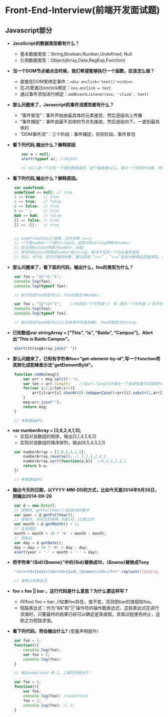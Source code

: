# Front-End-Interview(前端开发面试题)

## Javascript部分

- **JavaScript的数据类型都有什么？**
    - 基本数据类型：String,Boolean,Number,Undefined, Null
    - 引用数据类型：Object(Array,Date,RegExp,Function)

- **当一个DOM节点被点击时候，我们希望能够执行一个函数，应该怎么做？**
    - 直接在DOM里绑定事件：`<div onclick='test()'></div>`
    - 在JS里通过onclick绑定：`xxx.onclick = test`
    - 通过事件添加进行绑定：`addEventListener(xxx, 'click', test)`

- **那么问题来了，Javascript的事件流模型都有什么？**
    - “事件冒泡”：事件开始由最具体的元素接受，然后逐级向上传播
    - “事件捕捉”：事件由最不具体的节点先接收，然后逐级向下，一直到最具体的
    - “DOM事件流”：三个阶段：事件捕捉，目标阶段，事件冒泡

- **看下列代码,输出什么？解释原因**

    ```javascript
        var a = null;
        alert(typeof a); //object

        // null是一个只有一个值的数据类型，这个值就是null。表示一个空指针对象，所以用typeof检测会返回”object”。
    ```
 

- **看下列代码,输出什么？解释原因。**
```js
    var undefined;
    undefined == null; // true
    1 == true;   // true
    2 == true;   // false
    0 == false;  // true
    0 == '';     // true
    NaN == NaN;  // false
    [] == false; // true
    [] == ![];   // true


    // undefined与null相等，但不恒等（===）
    // 一个是number一个是string时，会尝试将string转换为number
    // 尝试将boolean转换为number，0或1
    // 尝试将Object转换成number或string，取决于另外一个对比量的类型
    // 所以，对于0、空字符串的判断，建议使用 “===” 。“===”会先判断两边的值类型，类型不匹配时为false。
```

- **那么问题来了，看下面的代码，输出什么，foo的类型为什么？**
```js
    var foo = "11"+2-"1";
    console.log(foo);
    console.log(typeof foo);

    // 执行完后foo的值为111，foo的类型为Number。
```

```js
    var foo = "11"+2+"1";    //体会加一个字符串'1' 和 减去一个字符串'1'的不同
    console.log(foo);
    console.log(typeof foo);

    // 执行完后foo的值为1121(此处是字符串拼接)，foo的类型为String。
```

- **已知数组var stringArray = [“This”, “is”, “Baidu”, “Campus”]，Alert出”This is Baidu Campus”。**
```js
    alert(stringArray.join(" "))
```

- **那么问题来了，已知有字符串foo="get-element-by-id",写一个function将其转化成驼峰表示法"getElementById"。**
```js
    function combo(msg){
        var arr = msg.split("-");
        var len = arr.length;    //将arr.length存储在一个局部变量可以提高for循环效率
        for(var i=1;i<len;i++){
            arr[i]=arr[i].charAt(0).toUpperCase()+arr[i].substr(1,arr[i].length-1);
        }
        msg=arr.join("");
        return msg;
    }

    // 考察基础API
```

- **var numberArray = [3,6,2,4,1,5];**
    - 实现对该数组的倒排，输出[5,1,4,2,6,3]
    - 实现对该数组的降序排列，输出[6,5,4,3,2,1]
```js
    var numberArray = [3,6,2,4,1,5];
        numberArray.reverse(); // 5,1,4,2,6,3
        numberArray.sort(function(a,b){  //6,5,4,3,2,1
        return b-a;
    })

    // 考察基础API
```

- **输出今天的日期，以YYYY-MM-DD的方式，比如今天是2014年9月26日，则输出2014-09-26**
```js
    var d = new Date();
    // 获取年，getFullYear()返回4位的数字
    var year = d.getFullYear();
    // 获取月，月份比较特殊，0是1月，11是12月
    var month = d.getMonth() + 1;
    // 变成两位
    month = month < 10 ? '0' + month : month;
    // 获取日
    var day = d.getDate();
    day = day < 10 ? '0' + day : day;
    alert(year + '-' + month + '-' + day);
```

- **将字符串”<tr><td>{$id}</td><td>{$name}</td></tr>”中的{$id}替换成10，{$name}替换成Tony**
```js
    "<tr><td>{$id}</td><td>{$id}_{$name}</td></tr>".replace(/{$id}/g, '10').replace(/{$name}/g, 'Tony');

    // 使用正则表达式
```

- **foo = foo || bar ，这行代码是什么意思？为什么要这样写？**
    - if(!foo) foo = bar; //如果foo存在，值不变，否则把bar的值赋给foo。
    - 短路表达式：作为"&&"和"||"操作符的操作数表达式，这些表达式在进行求值时，只要最终的结果已经可以确定是真或假，求值过程便告终止，这称之为短路求值。

- **看下列代码，将会输出什么?** (变量声明提升)
```js
    var foo = 1;
    function(){
        console.log(foo);
        var foo = 2;
        console.log(foo);
    }

    // 输出undefined 和 2。上面代码相当于：

    var foo = 1;
    function(){
        var foo;
        console.log(foo); //undefined
        foo = 2;
        console.log(foo); // 2;  
    }
```
